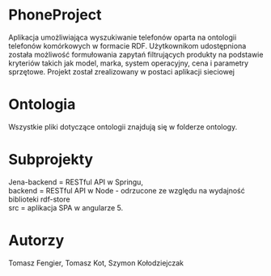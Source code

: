 # PhoneProject

Aplikacja umożliwiająca wyszukiwanie telefonów oparta na ontologii telefonów komórkowych
w formacie RDF. Użytkownikom udostępniona została możliwość formułowania zapytań
filtrujących produkty na podstawie kryteriów takich jak model, marka, system operacyjny,
cena i parametry sprzętowe. Projekt został zrealizowany w postaci aplikacji sieciowej

# Ontologia
Wszystkie pliki dotyczące ontologii znajdują się w folderze ontology.

# Subprojekty
Jena-backend = RESTful API w Springu, <br />
backend = RESTful API w Node - odrzucone ze względu na wydajność biblioteki rdf-store <br />
src = aplikacja SPA w angularze 5. <br />

# Autorzy
Tomasz Fengier,
Tomasz Kot,
Szymon Kołodziejczak
